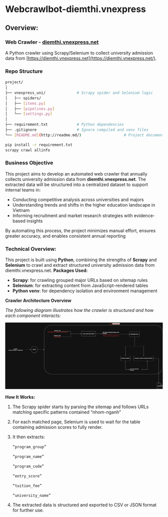 # Webcrawlbot-diemthi.vnexpress


## **Overview:**
### Web Crawler - [diemthi.vnexpress.net](http://diemthi.vnexpress.net/)


A Python crawler using Scrapy/Selenium to collect university admission data from [https://diemthi.vnexpress.net](https://diemthi.vnexpress.net/).

### Repo Structure 

```bash
project/
│
├── vnexpress_uni/              # Scrapy spider and Selenium logic
│   ├── spiders/
│   ├── [items.py]
│   ├── [pipelines.py]
│   └── [settings.py]
│
├── requirement.txt             # Python dependencies
├── .gitignore                  # Ignore compiled and venv files
└── [README.md](http://readme.md/)                   # Project documentation

```

```bash
pip install -r requirement.txt
scrapy crawl allinfo

```

 ### Business Objective

This project aims to develop an automated web crawler that annually collects university admission data from **diemthi.vnexpress.net**. The extracted data will be structured into a centralized dataset to support internal teams in:

- Conducting competitive analysis across universities and majors
- Understanding trends and shifts in the higher education landscape in Vietnam
- Informing recruitment and market research strategies with evidence-based insights

By automating this process, the project minimizes manual effort, ensures greater accuracy, and enables consistent annual reporting

### Technical Overview:

This project is built using **Python**, combining the strengths of **Scrapy** and **Selenium** to crawl and extract structured university admission data from diemthi.vnexpress.net.
**Packages Used:**

- **Scrapy**: for crawling grouped major URLs based on sitemap rules
- **Selenium**: for extracting content from JavaScript-rendered tables
- **Python venv**: for dependency isolation and environment management

**Crawler Architecture Overview**

*The following diagram illustrates how the crawler is structured and how each component interacts:*

![process.drawio.png](/image/process.drawio.png)

 **How It Works:**

1. The Scrapy spider starts by parsing the sitemap and follows URLs matching specific patterns contained “nhom-nganh”
2. For each matched page, Selenium is used to wait for the table containing admission scores to fully render.
3. It then extracts:
    
    `“program_group”`
    
    `“program_name”`
    
    `“program_code”`
    
    `“entry_score”`
    
    `“tuition_fee”`
    
    `“university_name”`
    
4. The extracted data is structured and exported to CSV or JSON format for further use.

